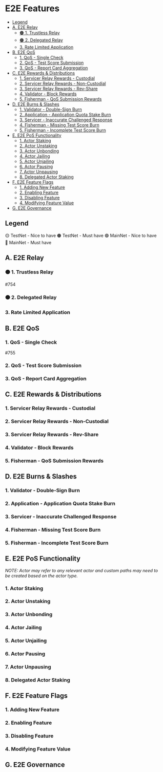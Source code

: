 # E2E Features <!-- omit in toc -->

- [Legend](#legend)
- [A. E2E Relay](#a-e2e-relay)
  - [🟠 1. Trustless Relay](#-1-trustless-relay)
  - [🟠 2. Delegated Relay](#-2-delegated-relay)
  - [3. Rate Limited Application](#3-rate-limited-application)
- [B. E2E QoS](#b-e2e-qos)
  - [1. QoS - Single Check](#1-qos---single-check)
  - [2. QoS - Test Score Submission](#2-qos---test-score-submission)
  - [3. QoS - Report Card Aggregation](#3-qos---report-card-aggregation)
- [C. E2E Rewards \& Distributions](#c-e2e-rewards--distributions)
  - [1. Servicer Relay Rewards - Custodial](#1-servicer-relay-rewards---custodial)
  - [2. Servicer Relay Rewards - Non-Custodial](#2-servicer-relay-rewards---non-custodial)
  - [3. Servicer Relay Rewards - Rev-Share](#3-servicer-relay-rewards---rev-share)
  - [4. Validator - Block Rewards](#4-validator---block-rewards)
  - [5. Fisherman - QoS Submission Rewards](#5-fisherman---qos-submission-rewards)
- [D. E2E Burns \& Slashes](#d-e2e-burns--slashes)
  - [1. Validator - Double-Sign Burn](#1-validator---double-sign-burn)
  - [2. Application - Application Quota Stake Burn](#2-application---application-quota-stake-burn)
  - [3. Servicer - Inaccurate Challenged Response](#3-servicer---inaccurate-challenged-response)
  - [4. Fisherman - Missing Test Score Burn](#4-fisherman---missing-test-score-burn)
  - [5. Fisherman - Incomplete Test Score Burn](#5-fisherman---incomplete-test-score-burn)
- [E. E2E PoS Functionality](#e-e2e-pos-functionality)
  - [1. Actor Staking](#1-actor-staking)
  - [2. Actor Unstaking](#2-actor-unstaking)
  - [3. Actor Unbonding](#3-actor-unbonding)
  - [4. Actor Jailing](#4-actor-jailing)
  - [5. Actor Unjailing](#5-actor-unjailing)
  - [6. Actor Pausing](#6-actor-pausing)
  - [7. Actor Unpausing](#7-actor-unpausing)
  - [8. Delegated Actor Staking](#8-delegated-actor-staking)
- [F. E2E Feature Flags](#f-e2e-feature-flags)
  - [1. Adding New Feature](#1-adding-new-feature)
  - [2. Enabling Feature](#2-enabling-feature)
  - [3. Disabling Feature](#3-disabling-feature)
  - [4. Modifying Feature Value](#4-modifying-feature-value)
- [G. E2E Governance](#g-e2e-governance)

## Legend

🟡 TestNet - Nice to have
🟠 TestNet - Must have
🟢 MainNet - Nice to have
🔴 MainNet - Must have

## A. E2E Relay

### 🟠 1. Trustless Relay

#754

### 🟠 2. Delegated Relay

### 3. Rate Limited Application

## B. E2E QoS

### 1. QoS - Single Check

#755

### 2. QoS - Test Score Submission

### 3. QoS - Report Card Aggregation

## C. E2E Rewards & Distributions

### 1. Servicer Relay Rewards - Custodial

### 2. Servicer Relay Rewards - Non-Custodial

### 3. Servicer Relay Rewards - Rev-Share

### 4. Validator - Block Rewards

### 5. Fisherman - QoS Submission Rewards

## D. E2E Burns & Slashes

### 1. Validator - Double-Sign Burn

### 2. Application - Application Quota Stake Burn

### 3. Servicer - Inaccurate Challenged Response

### 4. Fisherman - Missing Test Score Burn

### 5. Fisherman - Incomplete Test Score Burn

## E. E2E PoS Functionality

_NOTE: Actor may refer to any relevant actor and custom paths may need to be created based on the actor type._

### 1. Actor Staking

### 2. Actor Unstaking

### 3. Actor Unbonding

### 4. Actor Jailing

### 5. Actor Unjailing

### 6. Actor Pausing

### 7. Actor Unpausing

### 8. Delegated Actor Staking

## F. E2E Feature Flags

### 1. Adding New Feature

### 2. Enabling Feature

### 3. Disabling Feature

### 4. Modifying Feature Value

## G. E2E Governance
